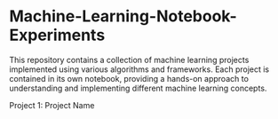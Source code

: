 # Machine-Learning-Notebook-Experiments

This repository contains a collection of machine learning projects implemented using various algorithms and frameworks. Each project is contained in its own notebook, providing a hands-on approach to understanding and implementing different machine learning concepts.

Project 1: Project Name<a href =https://github.com/KalyanMurapaka45/Machine-Learning-Notebook-Experiments/tree/main/Mushroom%20Classsifcation></a>
